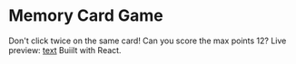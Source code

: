 # Memory Card Game

Don't click twice on the same card! Can you score the max points 12? Live preview: [text](https://projectmemorycardandrea.netlify.app/)
Buiilt with React.
